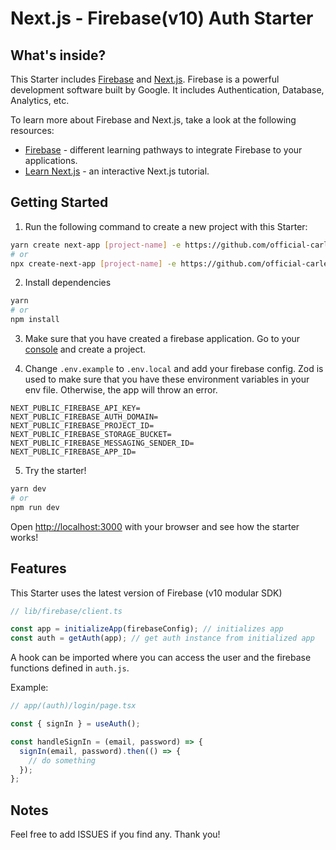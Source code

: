 # Next.js - Firebase(v10) Auth Starter

## What's inside?

This Starter includes [Firebase](https://firebase.google.com/) and [Next.js](https://nextjs.org). Firebase is a powerful development software built by Google. It includes Authentication, Database, Analytics, etc.

To learn more about Firebase and Next.js, take a look at the following resources:

- [Firebase](https://firebase.google.com/community/learn) - different learning pathways to integrate Firebase to your applications.
- [Learn Next.js](https://nextjs.org/learn) - an interactive Next.js tutorial.

## Getting Started

1. Run the following command to create a new project with this Starter:

```sh
yarn create next-app [project-name] -e https://github.com/official-carledwardfp/nextjs-firebase-auth-starter
# or
npx create-next-app [project-name] -e https://github.com/official-carledwardfp/nextjs-firebase-auth-starter
```

2. Install dependencies

```sh
yarn
# or
npm install
```

3. Make sure that you have created a firebase application. Go to your [console](https://console.firebase.google.com/u/0/) and create a project.

4. Change `.env.example` to `.env.local` and add your firebase config. Zod is used to make sure that you have these environment variables in your env file. Otherwise, the app will throw an error.

```
NEXT_PUBLIC_FIREBASE_API_KEY=
NEXT_PUBLIC_FIREBASE_AUTH_DOMAIN=
NEXT_PUBLIC_FIREBASE_PROJECT_ID=
NEXT_PUBLIC_FIREBASE_STORAGE_BUCKET=
NEXT_PUBLIC_FIREBASE_MESSAGING_SENDER_ID=
NEXT_PUBLIC_FIREBASE_APP_ID=
```

5. Try the starter!

```sh
yarn dev
# or
npm run dev
```

Open [http://localhost:3000](http://localhost:3000) with your browser and see how the starter works!

## Features

This Starter uses the latest version of Firebase (v10 modular SDK)

```js
// lib/firebase/client.ts

const app = initializeApp(firebaseConfig); // initializes app
const auth = getAuth(app); // get auth instance from initialized app
```

A hook can be imported where you can access the user and the firebase functions defined in `auth.js`.

Example:

```js
// app/(auth)/login/page.tsx

const { signIn } = useAuth();

const handleSignIn = (email, password) => {
  signIn(email, password).then(() => {
    // do something
  });
};
```

## Notes

Feel free to add ISSUES if you find any. Thank you!
